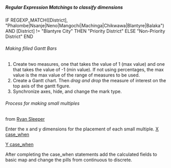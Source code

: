 ##### Regular Expression Matchings to classify dimensions

IF REGEXP_MATCH([District], "Phalombe|Nsanje|Neno|Mangochi|Machinga|Chikwawa|Blantyre|Balaka") AND [District] != "Blantyre City" THEN "Priority District"
ELSE "Non-Priority District"
END


###### Making filled Gantt Bars
1. Create two measures, one that takes the value of 1 (max value) and one that takes the value of -1 (min value). If not using percentages, the max value is the max value of the range of measures to be used.
2. Create a Gantt chart. Then _drag and drop_ the measure of interest on the top axis of the gantt figure.
3. Synchronize axes, hide, and change the mark type.

###### Process for making small multiples
from [Ryan Sleeper](https://www.ryansleeper.com/how-to-make-trellis-tile-small-multiple-maps-in-tableau/)

Enter the x and y dimensions for the placement of each small multiple.
[X case_when](https://user-images.githubusercontent.com/5873344/49155819-e3537780-f2e9-11e8-977c-39918c2947a2.png)

[Y case_when](https://user-images.githubusercontent.com/5873344/49155834-e8b0c200-f2e9-11e8-9dab-85971165bfa0.png)

After completing the case_when statements add the calculated fields to basic map and change the pills from continuous to discrete.
